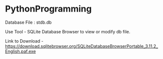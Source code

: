 # PythonProgramming

Database File : stdb.db

Use Tool - SQLite Database Browser to view or modify db file.

Link to Download - https://download.sqlitebrowser.org/SQLiteDatabaseBrowserPortable_3.11.2_English.paf.exe
